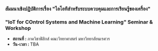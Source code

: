 ### สัมมนาเชิงปฏิบัติการเรื่อง "ไอโอทีสำหรับระบบควบคุมและการเรียนรู้ของเครื่อง"
### "IoT for COntrol Systems and Machine Learning" Seminar & Workshop

<ul>
<li /><b>สถานที่ : </b>ภาควิชาฟิสิกส์ คณะวิทยาศาสตร์ มหาวิทยาลัยนเรศวร 
<li /><b>วัน-เวลา : </b>TBA
</ul>
